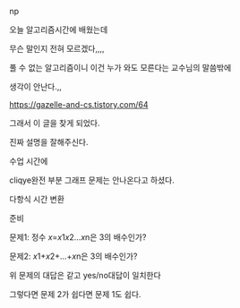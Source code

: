 np



오늘 알고리즘시간에 배웠는데

무슨 말인지 전혀 모르겠다,,,,

풀 수 없는 알고리즘이니 이건 누가 와도 모른다는 교수님의 말씀밖에 

생각이 안난다.,,



https://gazelle-and-cs.tistory.com/64

그래서 이 글을 찾게 되었다.



진짜 설명을 잘해주신다.



수업 시간에 

cliqye완전 부분 그래프 문제는 안나온다고 하셨다.



다항식 시간 변환



준비 

문제1: 정수 *x*=*x*1*x*2…*x*n은 3의 배수인가?

문제2: *x*1+*x*2+…+*x*n은 3의 배수인가?



위 문제의 대답은 같고 yes/no대답이 일치한다

 그렇다면 문제 2가 쉽다면 문제 1도 쉽다.


